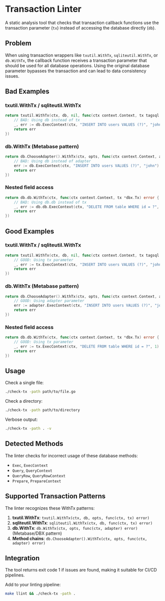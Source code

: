 # Transaction Linter

A static analysis tool that checks that transaction callback functions use the transaction parameter (`tx`) instead of accessing the database directly (`db`).

## Problem

When using transaction wrappers like `txutil.WithTx`, `sqliteutil.WithTx`, or `db.WithTx`, the callback function receives a transaction parameter that should be used for all database operations. Using the original database parameter bypasses the transaction and can lead to data consistency issues.

## Bad Examples

### txutil.WithTx / sqliteutil.WithTx
```go
return txutil.WithTx(ctx, db, nil, func(ctx context.Context, tx tagsql.Tx) error {
    // BAD: Using db instead of tx
    _, err := db.ExecContext(ctx, "INSERT INTO users VALUES (?)", "john")
    return err
})
```

### db.WithTx (Metabase pattern)
```go
return db.ChooseAdapter().WithTx(ctx, opts, func(ctx context.Context, adapter TransactionAdapter) error {
    // BAD: Using db instead of adapter
    err := db.ExecContext(ctx, "INSERT INTO users VALUES (?)", "john")
    return err
})
```

### Nested field access
```go
return db.db.WithTx(ctx, func(ctx context.Context, tx *dbx.Tx) error {
    // BAD: Using db.db instead of tx
    _, err := db.db.ExecContext(ctx, "DELETE FROM table WHERE id = ?", 1)
    return err
})
```

## Good Examples

### txutil.WithTx / sqliteutil.WithTx
```go
return txutil.WithTx(ctx, db, nil, func(ctx context.Context, tx tagsql.Tx) error {
    // GOOD: Using tx parameter
    _, err := tx.ExecContext(ctx, "INSERT INTO users VALUES (?)", "john")
    return err
})
```

### db.WithTx (Metabase pattern)
```go
return db.ChooseAdapter().WithTx(ctx, opts, func(ctx context.Context, adapter TransactionAdapter) error {
    // GOOD: Using adapter parameter
    err := adapter.ExecContext(ctx, "INSERT INTO users VALUES (?)", "john")
    return err
})
```

### Nested field access
```go
return db.db.WithTx(ctx, func(ctx context.Context, tx *dbx.Tx) error {
    // GOOD: Using tx parameter
    _, err := tx.ExecContext(ctx, "DELETE FROM table WHERE id = ?", 1)
    return err
})
```

## Usage

Check a single file:
```bash
./check-tx -path path/to/file.go
```

Check a directory:
```bash
./check-tx -path path/to/directory
```

Verbose output:
```bash
./check-tx -path . -v
```

## Detected Methods

The linter checks for incorrect usage of these database methods:
- `Exec`, `ExecContext`
- `Query`, `QueryContext`  
- `QueryRow`, `QueryRowContext`
- `Prepare`, `PrepareContext`

## Supported Transaction Patterns

The linter recognizes these WithTx patterns:

1. **txutil.WithTx**: `txutil.WithTx(ctx, db, opts, func(ctx, tx) error)`
2. **sqliteutil.WithTx**: `sqliteutil.WithTx(ctx, db, func(ctx, tx) error)`  
3. **db.WithTx**: `db.WithTx(ctx, opts, func(ctx, adapter) error)` (Metabase/DBX pattern)
4. **Method chains**: `db.ChooseAdapter().WithTx(ctx, opts, func(ctx, adapter) error)`

## Integration

The tool returns exit code 1 if issues are found, making it suitable for CI/CD pipelines.

Add to your linting pipeline:
```bash
make llint && ./check-tx -path .
```